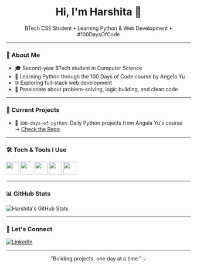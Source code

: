 <h1 align="center">Hi, I'm Harshita 👋</h1>
<p align="center">
  BTech CSE Student • Learning Python & Web Development • #100DaysOfCode
</p>

---

### 🌱 About Me

- 🎓 Second-year BTech student in Computer Science
- 🐍 Learning Python through the 100 Days of Code course by Angela Yu
- 🌐 Exploring full-stack web development
- 💼 Passionate about problem-solving, logic building, and clean code

---

### 🔭 Current Projects

- 🚀 `100-days-of-python`: Daily Python projects from Angela Yu's course  
  → [Check the Repo](https://github.com/harshitanegi/100-days-of-python)

---

### 🛠️ Tech & Tools I Use

<img src="https://cdn.jsdelivr.net/gh/devicons/devicon/icons/python/python-original.svg" width="35" />
<img src="https://cdn.jsdelivr.net/gh/devicons/devicon/icons/html5/html5-original.svg" width="35" />
<img src="https://cdn.jsdelivr.net/gh/devicons/devicon/icons/css3/css3-original.svg" width="35" />
<img src="https://cdn.jsdelivr.net/gh/devicons/devicon/icons/github/github-original.svg" width="35" />
<img src="https://cdn.jsdelivr.net/gh/devicons/devicon/icons/vscode/vscode-original.svg" width="35" />

---

### 📊 GitHub Stats

![Harshita's GitHub Stats](https://github-readme-stats.vercel.app/api?username=harshitanegi&show_icons=true&theme=rose_pine)

---

### 🤝 Let's Connect

[![LinkedIn](https://img.shields.io/badge/-LinkedIn-blue?style=flat&logo=linkedin)](https://www.linkedin.com/in/harshitanegi015)  

---

<p align="center">"Building projects, one day at a time." 💡</p>
